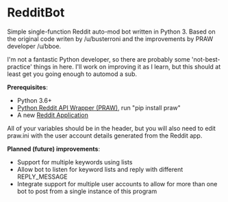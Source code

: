 # RedditBot
Simple single-function Reddit auto-mod bot written in Python 3. Based on the original code writen by /u/busterroni and the improvements by PRAW developer /u/bboe.

I'm not a fantastic Python developer, so there are probably some 'not-best-practice' things in here. I'll work on improving it as I learn, but this should at least get you going enough to automod a sub.

<strong>Prerequisites</strong>:
<ul>
<li>Python 3.6+</li>
<li><a href=https://github.com/praw-dev/praw>Python Reddit API Wrapper (PRAW)</a>, run "pip install praw"</li>
<li>A new <a href=https://ssl.reddit.com/prefs/apps/>Reddit Application</a></li>
</ul>

All of your variables should be in the header, but you will also need to edit praw.ini with the user account details generated from the Reddit app.

<strong>Planned (future) improvements</strong>:
<ul>
<li>Support for multiple keywords using lists</li>
<li>Allow bot to listen for keyword lists and reply with different REPLY_MESSAGE</li>
<li>Integrate support for multiple user accounts to allow for more than one bot to post from a single instance of this program</li>
</ul>
